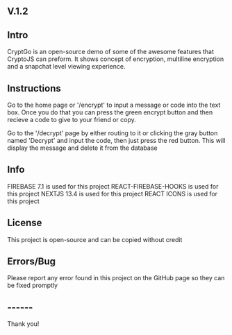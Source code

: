## V.1.2

## Intro

CryptGo is an open-source demo of some of the awesome features that CryptoJS can preform. It shows concept of encryption, multiline encryption and a snapchat level viewing experience.

## Instructions

Go to the home page or '/encrypt' to input a message or code into the text box. Once you do that you can press the green encrypt button and then recieve a code to give to your friend or copy.

Go to the '/decrypt' page by either routing to it or clicking the gray button named 'Decrypt' and input the code, then just press the red button. This will display the message and delete it from the database

## Info

FIREBASE 7.1 is used for this project
REACT-FIREBASE-HOOKS is used for this project
NEXTJS 13.4 is used for this project
REACT ICONS is used for this project

## License

This project is open-source and can be copied without credit

## Errors/Bug

Please report any error found in this project on the GitHub page so they can be fixed promptly

## ------

Thank you!
